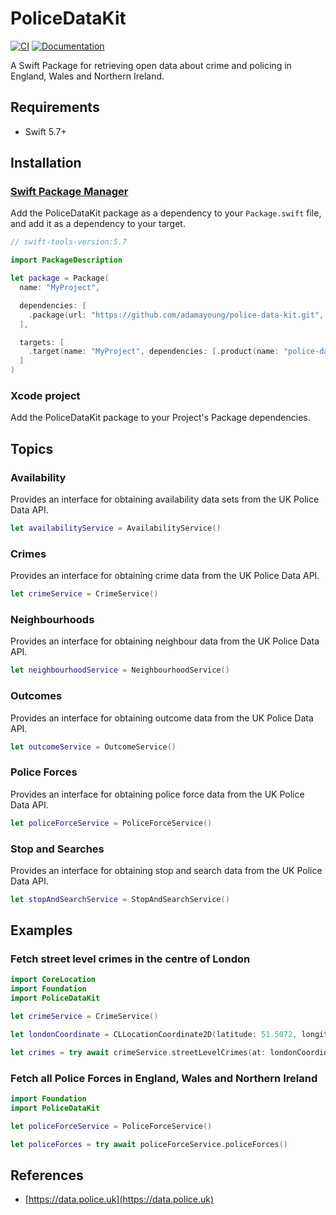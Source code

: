 # PoliceDataKit

[![CI](https://github.com/adamayoung/police-data-kit/actions/workflows/ci.yml/badge.svg)](https://github.com/adamayoung/police-data-kit/actions/workflows/ci.yml) [![Documentation](https://github.com/adamayoung/police-data-kit/actions/workflows/documentation.yml/badge.svg)](https://github.com/adamayoung/police-data-kit/actions/workflows/documentation.yml)

A Swift Package for retrieving open data about crime and policing in England, Wales and Northern Ireland.

## Requirements

* Swift 5.7+

## Installation

### [Swift Package Manager](https://github.com/apple/swift-package-manager)

Add the PoliceDataKit package as a dependency to your `Package.swift` file, and add it as a dependency to your target.

```swift
// swift-tools-version:5.7

import PackageDescription

let package = Package(
  name: "MyProject",

  dependencies: [
    .package(url: "https://github.com/adamayoung/police-data-kit.git", from: "3.0.0")
  ],

  targets: [
    .target(name: "MyProject", dependencies: [.product(name: "police-data-kit", package: "PoliceDataKit")])
  ]
)
```

### Xcode project

Add the PoliceDataKit package to your Project's Package dependencies.

## Topics

### Availability

Provides an interface for obtaining availability data sets from the UK Police Data API.

```swift
let availabilityService = AvailabilityService()
```

### Crimes

Provides an interface for obtaining crime data from the UK Police Data API.

```swift
let crimeService = CrimeService()
```

### Neighbourhoods

Provides an interface for obtaining neighbour data from the UK Police Data API.

```swift
let neighbourhoodService = NeighbourhoodService()
```

### Outcomes

Provides an interface for obtaining outcome data from the UK Police Data API.

```swift
let outcomeService = OutcomeService()
```

### Police Forces

Provides an interface for obtaining police force data from the UK Police Data API.

```swift
let policeForceService = PoliceForceService()
```

### Stop and Searches

Provides an interface for obtaining stop and search data from the UK Police Data API.

```swift
let stopAndSearchService = StopAndSearchService()
```

## Examples

### Fetch street level crimes in the centre of London

```swift
import CoreLocation
import Foundation
import PoliceDataKit

let crimeService = CrimeService()

let londonCoordinate = CLLocationCoordinate2D(latitude: 51.5072, longitude: 0.1276)

let crimes = try await crimeService.streetLevelCrimes(at: londonCoordinate)
```

### Fetch all Police Forces in England, Wales and Northern Ireland

```swift
import Foundation
import PoliceDataKit

let policeForceService = PoliceForceService()

let policeForces = try await policeForceService.policeForces()
```

## References

* [https://data.police.uk](https://data.police.uk)
